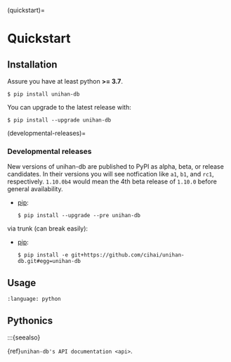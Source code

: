 (quickstart)=

# Quickstart

## Installation

Assure you have at least python **>= 3.7**.

```console
$ pip install unihan-db
```

You can upgrade to the latest release with:

```console
$ pip install --upgrade unihan-db
```

(developmental-releases)=

### Developmental releases

New versions of unihan-db are published to PyPI as alpha, beta, or release candidates. In their
versions you will see notfication like `a1`, `b1`, and `rc1`, respectively. `1.10.0b4` would mean
the 4th beta release of `1.10.0` before general availability.

- [pip]\:

  ```console
  $ pip install --upgrade --pre unihan-db
  ```

via trunk (can break easily):

- [pip]\:

  ```console
  $ pip install -e git+https://github.com/cihai/unihan-db.git#egg=unihan-db
  ```

[pip]: https://pip.pypa.io/en/stable/

## Usage

```{literalinclude} ../examples/01_bootstrap.py
:language: python
```

## Pythonics

:::{seealso}

{ref}`unihan-db's API documentation <api>`.
